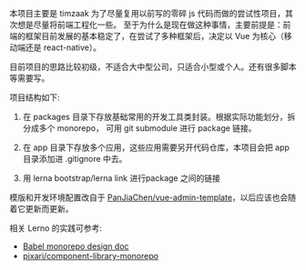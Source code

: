 本项目主要是 timzaak 为了尽量复用以前写的零碎 js 代码而做的尝试性项目，其次想是尽量将前端工程化一些。
至于为什么是现在做这种事情，主要前提是：前端的框架目前发展的基本稳定了，在尝试了多种框架后，决定以 Vue 为核心（移动端还是 react-native）。

目前项目的思路比较初级，不适合大中型公司，只适合小型或个人。还有很多脚本等需要写。

项目结构如下:
1. 在 packages 目录下存放基础常用的开发工具类封装。根据实际功能划分，拆分成多个 monorepo， 可用 git submodule 进行 package 链接。

2. 在 app 目录下存放多个应用，这些应用需要另开代码仓库，本项目会把 app 目录添加进 .gitignore 中去。

3. 用 lerna bootstrap/lerna link 进行package 之间的链接


模版和开发环境配置改自于 [PanJiaChen/vue-admin-template](https://github.com/PanJiaChen/vue-admin-template)，以后应该也会随着它更新而更新。

相关 Lerno 的实践可参考:
* [Babel monorepo design doc](https://github.com/babel/babel/blob/master/doc/design/monorepo.md)
* [pixari/component-library-monorepo](https://github.com/pixari/component-library-monorepo)
